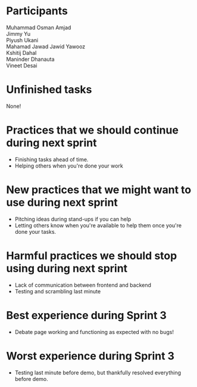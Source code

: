 # Participants 
Muhammad Osman Amjad  
Jimmy Yu  
Piyush Ukani  
Mahamad Jawad Jawid Yawooz  
Kshitij Dahal  
Maninder Dhanauta  
Vineet Desai  

# Unfinished tasks
None!  

# Practices that we should continue during next sprint
- Finishing tasks ahead of time.  
- Helping others when you're done your work  

# New practices that we might want to use during next sprint
- Pitching ideas during stand-ups if you can help  
- Letting others know when you're available to help them once you're done your tasks.  

# Harmful practices we should stop using during next sprint
- Lack of communication between frontend and backend  
- Testing and scrambling last minute    

# Best experience during Sprint 3
- Debate page working and functioning as expected with no bugs!  

# Worst experience during Sprint 3
- Testing last minute before demo, but thankfully resolved everything before demo.
